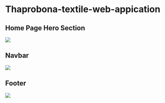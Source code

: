 # Thaprobona-textile-web-appication


<h2>Home Page Hero Section</h2>
<img src="https://user-images.githubusercontent.com/78975250/233787633-6f028738-000b-405b-90bb-33f18c6355f3.png" >



<h2>Navbar</h2>
<img src="https://user-images.githubusercontent.com/78975250/233787685-57d5a80f-2be0-4042-957b-a65a4c78f561.png" >


<h2>Footer</h2>
<img src="https://user-images.githubusercontent.com/78975250/233787755-6994c9d8-1686-4b28-a296-4541d2dd254f.png" >




